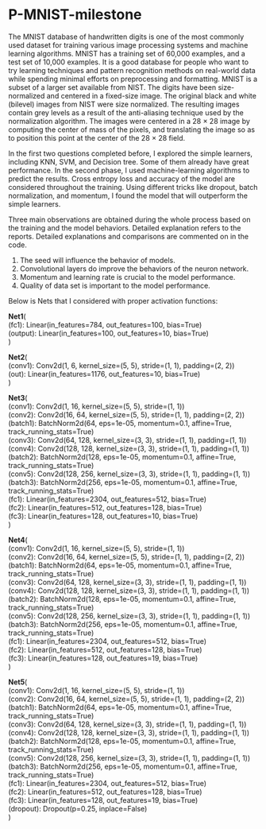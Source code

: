 # P-MNIST-milestone

The MNIST database of handwritten digits is one of the most commonly used dataset for training various image processing systems and machine learning algorithms. MNIST has a training set of 60,000 examples, and a test set of 10,000 examples. It is a good database for people who want to try learning techniques and pattern recognition methods on real-world data while spending minimal efforts on preprocessing and formatting.
MNIST is a subset of a larger set available from NIST. The digits have been size-normalized and centered in a fixed-size image. The original black and white (bilevel) images from NIST were size normalized. The resulting images contain grey levels as a result of the anti-aliasing technique used by the normalization algorithm. The images were centered in a 28 × 28 image by computing the center of mass of the pixels, and translating the image so as to position this point at the center of the 28 × 28 field.

In the first two questions completed before, I explored the simple learners, including KNN, SVM, and Decision tree. Some of them already have great performance. In the second phase, I used machine-learning algorithms to predict the results. Cross entropy loss and accuracy of the model are considered throughout the training. Using different tricks like dropout, batch normalization, and momentum, I found the model that will outperform the simple learners.

Three main observations are obtained during the whole process based on the training and the model behaviors. Detailed explanation refers to the reports. Detailed explanations and comparisons are commented on in the code.
1. The seed will influence the behavior of models.
2. Convolutional layers do improve the behaviors of the neuron network.
3. Momentum and learning rate is crucial to the model performance. 
4. Quality of data set  is important to the model performance.



Below is Nets that I considered with proper activation functions:

**Net1**(\
  (fc1): Linear(in_features=784, out_features=100, bias=True)\
  (output): Linear(in_features=100, out_features=10, bias=True)\
)

**Net2**(\
  (conv1): Conv2d(1, 6, kernel_size=(5, 5), stride=(1, 1), padding=(2, 2))\
  (out): Linear(in_features=1176, out_features=10, bias=True)\
)

**Net3**(\
  (conv1): Conv2d(1, 16, kernel_size=(5, 5), stride=(1, 1))\
  (conv2): Conv2d(16, 64, kernel_size=(5, 5), stride=(1, 1), padding=(2, 2))\
  (batch1): BatchNorm2d(64, eps=1e-05, momentum=0.1, affine=True, track_running_stats=True)\
  (conv3): Conv2d(64, 128, kernel_size=(3, 3), stride=(1, 1), padding=(1, 1))\
  (conv4): Conv2d(128, 128, kernel_size=(3, 3), stride=(1, 1), padding=(1, 1))\
  (batch2): BatchNorm2d(128, eps=1e-05, momentum=0.1, affine=True, track_running_stats=True)\
  (conv5): Conv2d(128, 256, kernel_size=(3, 3), stride=(1, 1), padding=(1, 1))\
  (batch3): BatchNorm2d(256, eps=1e-05, momentum=0.1, affine=True, track_running_stats=True)\
  (fc1): Linear(in_features=2304, out_features=512, bias=True)\
  (fc2): Linear(in_features=512, out_features=128, bias=True)\
  (fc3): Linear(in_features=128, out_features=10, bias=True)\
)

**Net4**(\
  (conv1): Conv2d(1, 16, kernel_size=(5, 5), stride=(1, 1))\
  (conv2): Conv2d(16, 64, kernel_size=(5, 5), stride=(1, 1), padding=(2, 2))\
  (batch1): BatchNorm2d(64, eps=1e-05, momentum=0.1, affine=True, track_running_stats=True)\
  (conv3): Conv2d(64, 128, kernel_size=(3, 3), stride=(1, 1), padding=(1, 1))\
  (conv4): Conv2d(128, 128, kernel_size=(3, 3), stride=(1, 1), padding=(1, 1))\
  (batch2): BatchNorm2d(128, eps=1e-05, momentum=0.1, affine=True, track_running_stats=True)\
  (conv5): Conv2d(128, 256, kernel_size=(3, 3), stride=(1, 1), padding=(1, 1))\
  (batch3): BatchNorm2d(256, eps=1e-05, momentum=0.1, affine=True, track_running_stats=True)\
  (fc1): Linear(in_features=2304, out_features=512, bias=True)\
  (fc2): Linear(in_features=512, out_features=128, bias=True)\
  (fc3): Linear(in_features=128, out_features=19, bias=True)\
)

**Net5**(\
  (conv1): Conv2d(1, 16, kernel_size=(5, 5), stride=(1, 1))\
  (conv2): Conv2d(16, 64, kernel_size=(5, 5), stride=(1, 1), padding=(2, 2))\
  (batch1): BatchNorm2d(64, eps=1e-05, momentum=0.1, affine=True, track_running_stats=True)\
  (conv3): Conv2d(64, 128, kernel_size=(3, 3), stride=(1, 1), padding=(1, 1))\
  (conv4): Conv2d(128, 128, kernel_size=(3, 3), stride=(1, 1), padding=(1, 1))\
  (batch2): BatchNorm2d(128, eps=1e-05, momentum=0.1, affine=True, track_running_stats=True)\
  (conv5): Conv2d(128, 256, kernel_size=(3, 3), stride=(1, 1), padding=(1, 1))\
  (batch3): BatchNorm2d(256, eps=1e-05, momentum=0.1, affine=True, track_running_stats=True)\
  (fc1): Linear(in_features=2304, out_features=512, bias=True)\
  (fc2): Linear(in_features=512, out_features=128, bias=True)\
  (fc3): Linear(in_features=128, out_features=19, bias=True)\
  (dropout): Dropout(p=0.25, inplace=False)\
)
